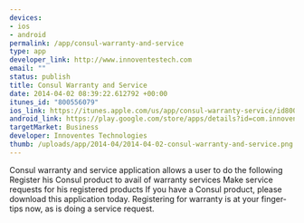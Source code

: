 ```yaml
--- 
devices: 
- ios
- android
permalink: /app/consul-warranty-and-service
type: app
developer_link: http://www.innoventestech.com
email: ""
status: publish
title: Consul Warranty and Service
date: 2014-04-02 08:39:22.612792 +00:00
itunes_id: "800556079"
ios_link: https://itunes.apple.com/us/app/consul-warranty-service/id800556079
android_link: https://play.google.com/store/apps/details?id=com.innoventes.consul.warranty
targetMarket: Business
developer: Innoventes Technologies
thumb: /uploads/app/2014-04/2014-04-02-consul-warranty-and-service.png
---
```


Consul warranty and service application allows a user to do the following
Register his Consul product to avail of warranty services
Make service requests for his registered products
If you have a Consul product, please download this application today. Registering for warranty is at your finger-tips now, as is doing a service request.

